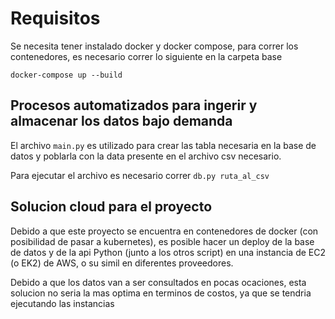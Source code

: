 # Requisitos

Se necesita tener instalado docker y docker compose, para correr los contenedores, es necesario correr lo siguiente en la carpeta base

``` docker-compose up --build ```

## Procesos automatizados para ingerir y almacenar los datos bajo demanda

El archivo `main.py` es utilizado para crear las tabla necesaria en la base de datos y poblarla con la data presente en el archivo csv necesario.

Para ejecutar el archivo es necesario correr `db.py ruta_al_csv` 

## Solucion cloud para el proyecto

Debido a que este proyecto se encuentra en contenedores de docker (con posibilidad de pasar a kubernetes), es posible hacer un deploy de la base de datos y de la api Python (junto a los otros script) en una instancia de EC2 (o EK2) de AWS, o su simil en diferentes proveedores.

Debido a que los datos van a ser consultados en pocas ocaciones, esta solucion no seria la mas optima en terminos de costos, ya que se tendria ejecutando las instancias 